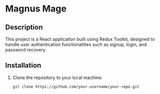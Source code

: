 # Magnus Mage

## Description
This project is a React application built using Redux Toolkit, designed to handle user authentication functionalities such as signup, login, and password recovery.

## Installation
1. Clone the repository to your local machine:
   ```bash
   git clone https://github.com/your-username/your-repo.git
   
